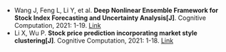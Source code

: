 * Wang J, Feng L, Li Y, et al. <b>Deep Nonlinear Ensemble Framework for Stock Index Forecasting and Uncertainty Analysis[J]</b>. Cognitive Computation, 2021: 1-19. [Link](https://link.springer.com/article/10.1007/s12559-021-09961-3)
* Li X, Wu P. <b>Stock price prediction incorporating market style clustering[J]</b>. Cognitive Computation, 2021: 1-18. [Link](https://link.springer.com/article/10.1007/s12559-021-09820-1)
